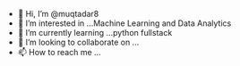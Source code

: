 - 👋 Hi, I’m @muqtadar8
- 👀 I’m interested in ...Machine Learning and Data Analytics
- 🌱 I’m currently learning ...python fullstack
- 💞️ I’m looking to collaborate on ...
- 📫 How to reach me ...

<!---
muqtadar8/muqtadar8 is a ✨ special ✨ repository because its `README.md` (this file) appears on your GitHub profile.
You can click the Preview link to take a look at your changes.
--->
